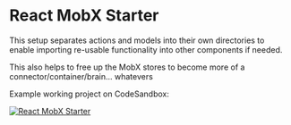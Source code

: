 # React MobX Starter

This setup separates actions and models into their own directories to
enable importing re-usable functionality into other components if needed.

This also helps to free up the MobX stores to become more of a connector/container/brain... whatevers

Example working project on CodeSandbox:

[![React MobX Starter](https://codesandbox.io/static/img/play-codesandbox.svg)](https://codesandbox.io/s/zxz8vpyw3p)
